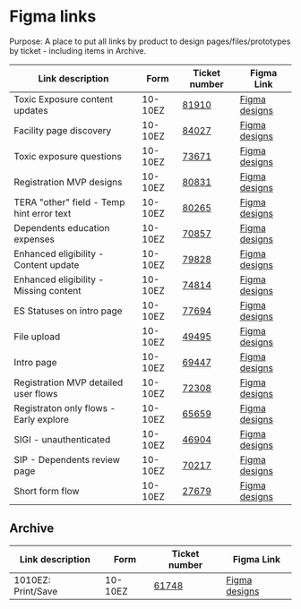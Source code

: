 # Figma links

Purpose: A place to put all links by product to design pages/files/prototypes by ticket - including items in Archive.

| Link description | Form | Ticket number | Figma Link |
|-----------------------------------------------------------|-----------------|-----------------|-----------------| 
| Toxic Exposure content updates | 10-10EZ | [81910](https://app.zenhub.com/workspaces/10-10-health-apps-5fff0cfd1462b6000e320fc7/issues/gh/department-of-veterans-affairs/va.gov-team/81910) | [Figma designs](https://www.figma.com/design/UljiHam46o5DItC5iDgmPd/10-10EZ?node-id=0-7191) |
| Facility page discovery | 10-10EZ | [84027](https://app.zenhub.com/workspaces/10-10-health-apps-5fff0cfd1462b6000e320fc7/issues/gh/department-of-veterans-affairs/va.gov-team/84027) | [Figma designs](https://www.figma.com/design/UljiHam46o5DItC5iDgmPd/10-10EZ?node-id=3831-40050) |
| Toxic exposure questions | 10-10EZ | [73671](https://app.zenhub.com/workspaces/10-10-health-apps-5fff0cfd1462b6000e320fc7/issues/gh/department-of-veterans-affairs/va.gov-team/73671) | [Figma designs](https://www.figma.com/design/UljiHam46o5DItC5iDgmPd/10-10EZ?node-id=450-19244) |
| Registration MVP designs | 10-10EZ | [80831](https://app.zenhub.com/workspaces/10-10-health-apps-5fff0cfd1462b6000e320fc7/issues/gh/department-of-veterans-affairs/va.gov-team/80831) | [Figma designs](https://www.figma.com/design/UljiHam46o5DItC5iDgmPd/10-10EZ?node-id=3025-106249) |
| TERA "other" field - Temp hint error text | 10-10EZ | [80265](https://app.zenhub.com/workspaces/10-10-health-apps-5fff0cfd1462b6000e320fc7/issues/gh/department-of-veterans-affairs/va.gov-team/80265) | [Figma designs](https://www.figma.com/design/UljiHam46o5DItC5iDgmPd/10-10EZ?node-id=2922-45151) |
| Dependents education expenses | 10-10EZ | [70857](https://app.zenhub.com/workspaces/10-10-health-apps-5fff0cfd1462b6000e320fc7/issues/gh/department-of-veterans-affairs/va.gov-team/70857) | [Figma designs](https://www.figma.com/design/UljiHam46o5DItC5iDgmPd/10-10EZ?node-id=0-12040) |
| Enhanced eligibility - Content update | 10-10EZ | [79828](https://app.zenhub.com/workspaces/10-10-health-apps-5fff0cfd1462b6000e320fc7/issues/gh/department-of-veterans-affairs/va.gov-team/79828) | [Figma designs](https://www.figma.com/design/UljiHam46o5DItC5iDgmPd/10-10EZ?node-id=2718-9469) |
| Enhanced eligibility - Missing content | 10-10EZ | [74814](https://app.zenhub.com/workspaces/10-10-health-apps-5fff0cfd1462b6000e320fc7/issues/gh/department-of-veterans-affairs/va.gov-team/79828) | [Figma designs](https://www.figma.com/design/UljiHam46o5DItC5iDgmPd/10-10EZ?node-id=792-30418) |
| ES Statuses on intro page | 10-10EZ | [77694](https://app.zenhub.com/workspaces/10-10-health-apps-5fff0cfd1462b6000e320fc7/issues/gh/department-of-veterans-affairs/va.gov-team/77694) | [Figma designs](https://www.figma.com/design/UljiHam46o5DItC5iDgmPd/10-10EZ?node-id=2136-126692) |
| File upload | 10-10EZ | [49495](https://app.zenhub.com/workspaces/10-10-health-apps-5fff0cfd1462b6000e320fc7/issues/gh/department-of-veterans-affairs/va.gov-team/49495) | [Figma designs](https://www.figma.com/design/UljiHam46o5DItC5iDgmPd/10-10EZ?node-id=0-40851) |
| Intro page | 10-10EZ | [69447](https://app.zenhub.com/workspaces/10-10-health-apps-5fff0cfd1462b6000e320fc7/issues/gh/department-of-veterans-affairs/va.gov-team/69447) | [Figma designs](https://www.figma.com/design/UljiHam46o5DItC5iDgmPd/10-10EZ?node-id=0-16200) |
| Registration MVP detailed user flows | 10-10EZ | [72308](https://app.zenhub.com/workspaces/10-10-health-apps-5fff0cfd1462b6000e320fc7/issues/gh/department-of-veterans-affairs/va.gov-team/72308) | [Figma designs](https://www.figma.com/design/UljiHam46o5DItC5iDgmPd/10-10EZ?node-id=86-36817) |
| Registraton only flows - Early explore | 10-10EZ | [65659](https://app.zenhub.com/workspaces/10-10-health-apps-5fff0cfd1462b6000e320fc7/issues/gh/department-of-veterans-affairs/va.gov-team/65659) | [Figma designs](https://www.figma.com/design/UljiHam46o5DItC5iDgmPd/10-10EZ?node-id=0-27736) |
| SIGI - unauthenticated | 10-10EZ | [46904](https://app.zenhub.com/workspaces/10-10-health-apps-5fff0cfd1462b6000e320fc7/issues/gh/department-of-veterans-affairs/va.gov-team/46904) | [Figma designs](https://www.figma.com/design/UljiHam46o5DItC5iDgmPd/10-10EZ?node-id=0-68371) |
| SIP - Dependents review page | 10-10EZ | [70217](https://app.zenhub.com/workspaces/10-10-health-apps-5fff0cfd1462b6000e320fc7/issues/gh/department-of-veterans-affairs/va.gov-team/70217) | [Figma designs](https://www.figma.com/design/UljiHam46o5DItC5iDgmPd/10-10EZ?node-id=0-13663) |
| Short form flow | 10-10EZ | [27679](https://app.zenhub.com/workspaces/10-10-health-apps-5fff0cfd1462b6000e320fc7/issues/gh/department-of-veterans-affairs/va.gov-team/27679) | [Figma designs](https://www.figma.com/design/UljiHam46o5DItC5iDgmPd/10-10EZ?node-id=0-67659) |

## Archive

| Link description | Form | Ticket number | Figma Link |
|-----------------------------------------------------------|-----------------|-----------------|-----------------| 
| 1010EZ: Print/Save | 10-10EZ | [61748](https://app.zenhub.com/workspaces/10-10-health-apps-5fff0cfd1462b6000e320fc7/issues/gh/department-of-veterans-affairs/va.gov-team/61748) | [Figma designs](https://www.figma.com/design/NyfaJz57FJNftF7fFxLvAP/10-10EZ-Archive?node-id=1-11) |
